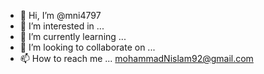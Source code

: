 - 👋 Hi, I’m @mni4797
- 👀 I’m interested in ...
- 🌱 I’m currently learning ...
- 💞️ I’m looking to collaborate on ...
- 📫 How to reach me ... mohammadNislam92@gmail.com

<!---
mni4797/mni4797 is a ✨ special ✨ repository because its `README.md` (this file) appears on your GitHub profile.
You can click the Preview link to take a look at your changes.
--->
